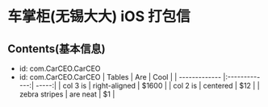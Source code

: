 # 车掌柜(无锡大大) iOS 打包信

## Contents(基本信息)
* id: com.CarCEO.CarCEO
* id: com.CarCEO.CarCEO
| Tables        | Are           | Cool  |
| ------------- |:-------------:| -----:|
| col 3 is      | right-aligned | $1600 |
| col 2 is      | centered      |   $12 |
| zebra stripes | are neat      |    $1 |